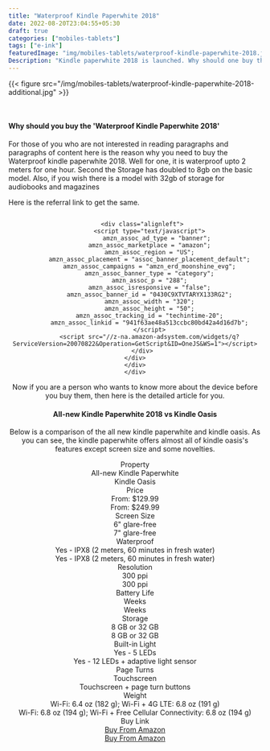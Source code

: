 ```yaml
---
title: "Waterproof Kindle Paperwhite 2018"
date: 2022-08-20T23:04:55+05:30
draft: true
categories: ["mobiles-tablets"]
tags: ["e-ink"]
featuredImage: "img/mobiles-tablets/waterproof-kindle-paperwhite-2018.jpg"
Description: "Kindle paperwhite 2018 is launched. Why should one buy this if you are an avid book reader"
---
```


{{< figure src="/img/mobiles-tablets/waterproof-kindle-paperwhite-2018-additional.jpg"  >}}

<br />

#### Why should you buy the 'Waterproof Kindle Paperwhite 2018'

For those of you who are not interested in reading paragraphs and paragraphs of content here is the reason why you need to buy the Waterproof kindle paperwhite 2018. Well for one, it is waterproof upto 2 meters for one hour. Second the Storage has doubled to 8gb on the basic model. Also, if you wish there is a model with 32gb of storage for audiobooks and magazines

Here is the referral link to get the same.

<div class="wrapper">
    <div class="table">    
    <div class="table-row" style="text-align: center;">
      <div class="cell" style="display: inline-block;">

        <div class="alignleft">
            <script type="text/javascript">
                amzn_assoc_ad_type = "banner";
            amzn_assoc_marketplace = "amazon";
            amzn_assoc_region = "US";
            amzn_assoc_placement = "assoc_banner_placement_default";
            amzn_assoc_campaigns = "amzn_erd_moonshine_evg";
            amzn_assoc_banner_type = "category";
            amzn_assoc_p = "288";
            amzn_assoc_isresponsive = "false";
            amzn_assoc_banner_id = "0430C9XTVTARYX133RG2";
            amzn_assoc_width = "320";
            amzn_assoc_height = "50";
            amzn_assoc_tracking_id = "techintime-20";
            amzn_assoc_linkid = "941f63ae48a513ccbc80bd42a4d16d7b";
            </script>
            <script src="//z-na.amazon-adsystem.com/widgets/q?ServiceVersion=20070822&Operation=GetScript&ID=OneJS&WS=1"></script>
        </div>
    </div>
    </div>
    </div>
</div>

<br />
Now if you are a person who wants to know more about the device before you buy them, then here is the detailed article for you.

#### All-new Kindle Paperwhite 2018 vs Kindle Oasis
Below is a comparison of the all new kindle paperwhite and kindle oasis. As you can see, the kindle paperwhite offers almost all of kindle oasis's features except screen size and some novelties. 

<div class="wrapper">
    <div class="table">    
    <div class="table-row header green">
      <div class="cell">
        Property
      </div>
      <div class="cell">
        All-new Kindle Paperwhite
      </div>
      <div class="cell">
        Kindle Oasis
      </div>      
    </div>    
    <div class="table-row">
      <div class="cell" data-title="Name">
        Price
      </div>
      <div class="cell" data-title="Age">
        From: $129.99
      </div>
      <div class="cell" data-title="Occupation">
        From: $249.99
      </div>      
    </div>
    <div class="table-row">
      <div class="cell" data-title="Name">
        Screen Size
      </div>
      <div class="cell" data-title="Age">
        6" glare-free
      </div>
      <div class="cell" data-title="Occupation">
        7" glare-free
      </div>      
    </div>
    <div class="table-row">
      <div class="cell" data-title="Name">
        Waterproof
      </div>
      <div class="cell" data-title="Age">
        Yes - IPX8 (2 meters, 60 minutes in fresh water)
      </div>
      <div class="cell" data-title="Occupation">
        Yes - IPX8 (2 meters, 60 minutes in fresh water)
      </div>      
    </div>
    <div class="table-row">
      <div class="cell" data-title="Name">
        Resolution
      </div>
      <div class="cell" data-title="Age">
        300 ppi
      </div>
      <div class="cell" data-title="Occupation">
        300 ppi
      </div>      
    </div>
    <div class="table-row">
      <div class="cell" data-title="Name">
        Battery Life
      </div>
      <div class="cell" data-title="Age">
        Weeks
      </div>
      <div class="cell" data-title="Occupation">
        Weeks
      </div>      
    </div>
    <div class="table-row">
      <div class="cell" data-title="Name">
        Storage
      </div>
      <div class="cell" data-title="Age">
        8 GB or 32 GB
      </div>
      <div class="cell" data-title="Occupation">
        8 GB or 32 GB
      </div>      
    </div>
    <div class="table-row">
      <div class="cell" data-title="Name">
        Built-in Light
      </div>
      <div class="cell" data-title="Age">
        Yes - 5 LEDs
      </div>
      <div class="cell" data-title="Occupation">
        Yes - 12 LEDs + adaptive light sensor
      </div>      
    </div>
    <div class="table-row">
      <div class="cell" data-title="Name">
        Page Turns
      </div>
      <div class="cell" data-title="Age">
        Touchscreen
      </div>
      <div class="cell" data-title="Occupation">
        Touchscreen + page turn buttons
      </div>      
    </div>
    <div class="table-row">
      <div class="cell" data-title="Name">
        Weight
      </div>
      <div class="cell" data-title="Age">
        Wi-Fi: 6.4 oz (182 g); Wi-Fi + 4G LTE: 6.8 oz (191 g)
      </div>
      <div class="cell" data-title="Occupation">
        Wi-Fi: 6.8 oz (194 g); Wi-Fi + Free Cellular Connectivity: 6.8 oz (194 g)
      </div>      
    </div>
    <div class="table-row">
      <div class="cell" data-title="Name">
        Buy Link
      </div>
      <div class="cell post-meta" data-title="Age">
        <a class="post-category cat-1" href="https://amzn.to/2CAdGN0">Buy From Amazon</a>
      </div>
      <div class="cell post-meta" data-title="Occupation">
        <a class="post-category cat-19" href="https://amzn.to/2CAED3k">Buy From Amazon</a>
      </div>      
    </div>
  </div>
</div>


